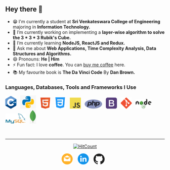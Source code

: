 ## Hey there 👋

- :grin: I'm currently a student at **Sri Venkateswara College of Engineering** majoring in **Information Technology.**
- 🔭 I’m currently working on implementing a **layer-wise algorithm to solve the 3 * 3 * 3 Rubik's Cube.**
- 🌱 I’m currently learning **NodeJS, ReactJS and Redux.**
- 💬 Ask me about **Web Applications, Time Complexity Analysis, Data Structures and Algorithms.**
- 😄 Pronouns: **He | Him**
- ⚡ Fun fact: I love **coffee**. You can [buy me coffee](https://www.buymeacoff.ee/nilesh2000) here.
- :books: My favourite book is **The Da Vinci Code** By **Dan Brown.**

### Languages, Databases, Tools and Frameworks I Use

<img src="img/c++.png" width="35px">&nbsp;&nbsp; <img src="img/python.png" width="50px">&nbsp;&nbsp; <img src="img/html.png" width="35px">&nbsp;&nbsp; <img src="img/css.png" width="37px">&nbsp;&nbsp; <img src="img/js.png" width="35px">&nbsp;&nbsp; <img src="img/php.png" width="55px">&nbsp;&nbsp; <img src="img/bootstrap.png" width="35px">&nbsp;&nbsp; <img src="img/git.png" width="35px">&nbsp;&nbsp; <img src="img/nodejs.png" width="50px">&nbsp;&nbsp; <img src="img/mysql.png" width="65px">&nbsp;&nbsp; <img src="img/mongodb.png" width="20px">&nbsp;&nbsp;  

<br><hr>

<p align="center"><a href="http://hits.dwyl.com/Nilesh2000/Nilesh2000"><img src="http://hits.dwyl.com/Nilesh2000/Nilesh2000.svg" alt="HitCount"></a></p>
<p align="center">
  <a href="mailto:nileshlund@gmail.com"><img src="img/mail.png" width="35px" alt="Nilesh D - Email" /></a>
  &nbsp;&nbsp;  
  <a href="https://www.linkedin.com/in/nilesh2000/"><img src="img/linkedin.png" width="35px" alt="Nilesh D - Linkedin" /></a>
  &nbsp;&nbsp;  
  <a href="https://www.github.com/Nilesh2000"><img src="img/github.png" width="35px" alt="Nilesh D - GitHub" /></a>
  &nbsp;&nbsp;  
</p>
